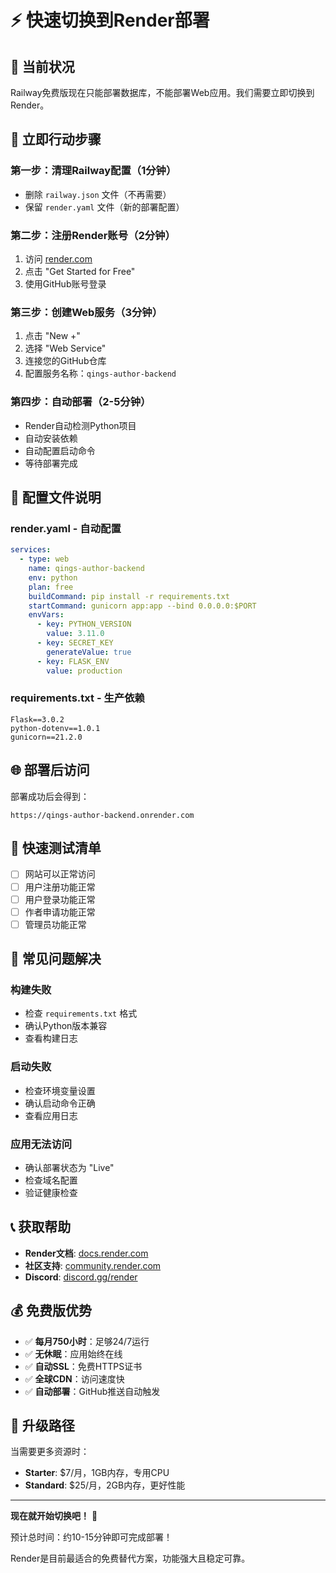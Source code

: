 # ⚡ 快速切换到Render部署

## 🚨 当前状况

Railway免费版现在只能部署数据库，不能部署Web应用。我们需要立即切换到Render。

## 🎯 **立即行动步骤**

### **第一步：清理Railway配置（1分钟）**
- 删除 `railway.json` 文件（不再需要）
- 保留 `render.yaml` 文件（新的部署配置）

### **第二步：注册Render账号（2分钟）**
1. 访问 [render.com](https://render.com/)
2. 点击 "Get Started for Free"
3. 使用GitHub账号登录

### **第三步：创建Web服务（3分钟）**
1. 点击 "New +"
2. 选择 "Web Service"
3. 连接您的GitHub仓库
4. 配置服务名称：`qings-author-backend`

### **第四步：自动部署（2-5分钟）**
- Render自动检测Python项目
- 自动安装依赖
- 自动配置启动命令
- 等待部署完成

## 🔧 **配置文件说明**

### **render.yaml** - 自动配置
```yaml
services:
  - type: web
    name: qings-author-backend
    env: python
    plan: free
    buildCommand: pip install -r requirements.txt
    startCommand: gunicorn app:app --bind 0.0.0.0:$PORT
    envVars:
      - key: PYTHON_VERSION
        value: 3.11.0
      - key: SECRET_KEY
        generateValue: true
      - key: FLASK_ENV
        value: production
```

### **requirements.txt** - 生产依赖
```
Flask==3.0.2
python-dotenv==1.0.1
gunicorn==21.2.0
```

## 🌐 **部署后访问**

部署成功后会得到：
```
https://qings-author-backend.onrender.com
```

## 🧪 **快速测试清单**

- [ ] 网站可以正常访问
- [ ] 用户注册功能正常
- [ ] 用户登录功能正常
- [ ] 作者申请功能正常
- [ ] 管理员功能正常

## 🚨 **常见问题解决**

### **构建失败**
- 检查 `requirements.txt` 格式
- 确认Python版本兼容
- 查看构建日志

### **启动失败**
- 检查环境变量设置
- 确认启动命令正确
- 查看应用日志

### **应用无法访问**
- 确认部署状态为 "Live"
- 检查域名配置
- 验证健康检查

## 📞 **获取帮助**

- **Render文档**: [docs.render.com](https://docs.render.com/)
- **社区支持**: [community.render.com](https://community.render.com/)
- **Discord**: [discord.gg/render](https://discord.gg/render)

## 💰 **免费版优势**

- ✅ **每月750小时**：足够24/7运行
- ✅ **无休眠**：应用始终在线
- ✅ **自动SSL**：免费HTTPS证书
- ✅ **全球CDN**：访问速度快
- ✅ **自动部署**：GitHub推送自动触发

## 🔄 **升级路径**

当需要更多资源时：
- **Starter**: $7/月，1GB内存，专用CPU
- **Standard**: $25/月，2GB内存，更好性能

---

**现在就开始切换吧！** 🚀

预计总时间：约10-15分钟即可完成部署！

Render是目前最适合的免费替代方案，功能强大且稳定可靠。
